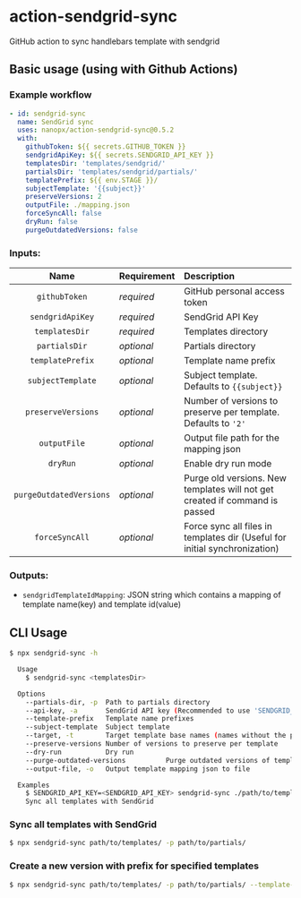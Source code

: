 # action-sendgrid-sync

GitHub action to sync handlebars template with sendgrid

## Basic usage (using with Github Actions)

### Example workflow

```yml
- id: sendgrid-sync
  name: SendGrid sync
  uses: nanopx/action-sendgrid-sync@0.5.2
  with:
    githubToken: ${{ secrets.GITHUB_TOKEN }}
    sendgridApiKey: ${{ secrets.SENDGRID_API_KEY }}
    templatesDir: 'templates/sendgrid/'
    partialsDir: 'templates/sendgrid/partials/'
    templatePrefix: ${{ env.STAGE }}/
    subjectTemplate: '{{subject}}'
    preserveVersions: 2
    outputFile: ./mapping.json
    forceSyncAll: false
    dryRun: false
    purgeOutdatedVersions: false
```

### Inputs:

|          Name           | Requirement | Description                                                                 |
| :---------------------: | :---------- | :-------------------------------------------------------------------------- |
|      `githubToken`      | _required_  | GitHub personal access token                                                |
|    `sendgridApiKey`     | _required_  | SendGrid API Key                                                            |
|     `templatesDir`      | _required_  | Templates directory                                                         |
|      `partialsDir`      | _optional_  | Partials directory                                                          |
|    `templatePrefix`     | _optional_  | Template name prefix                                                        |
|    `subjectTemplate`    | _optional_  | Subject template. Defaults to `{{subject}}`                                 |
|   `preserveVersions`    | _optional_  | Number of versions to preserve per template. Defaults to `'2'`              |
|      `outputFile`       | _optional_  | Output file path for the mapping json                                       |
|        `dryRun`         | _optional_  | Enable dry run mode                                                         |
| `purgeOutdatedVersions` | _optional_  | Purge old versions. New templates will not get created if command is passed |
|     `forceSyncAll`      | _optional_  | Force sync all files in templates dir (Useful for initial synchronization)  |

### Outputs:

- `sendgridTemplateIdMapping`: JSON string which contains a mapping of template name(key) and template id(value)

## CLI Usage

```bash
$ npx sendgrid-sync -h

  Usage
    $ sendgrid-sync <templatesDir>

  Options
    --partials-dir, -p  Path to partials directory
    --api-key, -a       SendGrid API key (Recommended to use 'SENDGRID_API_KEY' environment variable)
    --template-prefix   Template name prefixes
    --subject-template  Subject template
    --target, -t        Target template base names (names without the prefix specified with '--template-prefix')
    --preserve-versions Number of versions to preserve per template
    --dry-run           Dry run
    --purge-outdated-versions          Purge outdated versions of template. New templates will not get created with this option enabled
    --output-file, -o   Output template mapping json to file

  Examples
    $ SENDGRID_API_KEY=<SENDGRID_API_KEY> sendgrid-sync ./path/to/templates -p ./path/to/templates/partials
    Sync all templates with SendGrid
```

### Sync all templates with SendGrid

```bash
$ npx sendgrid-sync path/to/templates/ -p path/to/partials/
```

### Create a new version with prefix for specified templates

```bash
$ npx sendgrid-sync path/to/templates/ -p path/to/partials/ --template-prefix dev/ -t target_template_name_1 -t target_template_name_2
```

